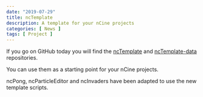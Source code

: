 ```yaml
---
date: "2019-07-29"
title: ncTemplate
description: A template for your nCine projects
categories: [ News ]
tags: [ Project ]
---
```


If you go on GitHub today you will find the [ncTemplate](https://github.com/nCine/ncTemplate) and [ncTemplate-data](https://github.com/nCine/ncTemplate-data) repositories.

You can use them as a starting point for your nCine projects.

ncPong, ncParticleEditor and ncInvaders have been adapted to use the new template scripts.

